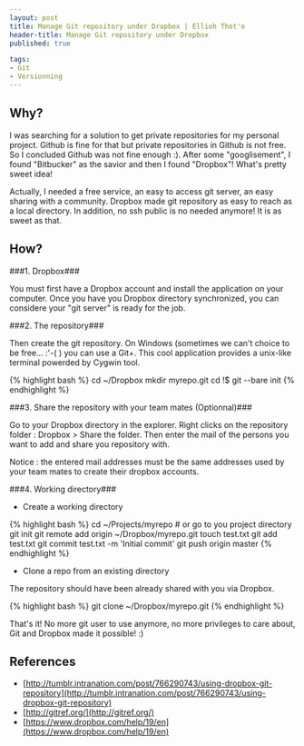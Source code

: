 ```yaml
--- 
layout: post
title: Manage Git repository under Dropbox | Ellioh Thot'o
header-title: Manage Git repository under Dropbox
published: true  

tags: 
- Git 
- Versionning
---
```


Why?
----

I was searching for a solution to get private repositories for my personal project. 
Github is fine for that but private repositories in Github is not free. So I concluded Github was not fine enough :).
After some "googlisement", I found "Bitbucker" as the savior and then I found  "Dropbox"! What's pretty sweet idea!

Actually, I needed a free service, an easy to access git server, an easy sharing with a community. Dropbox made
git repository as easy to reach as a local directory. In addition, no ssh public is no needed anymore! It is as sweet as that.

How?
----

###1. Dropbox###

You must first have a Dropbox account and install the application on your computer. Once you have you Dropbox directory
synchronized, you can considere your "git server" is ready for the job.

###2. The repository###

Then create the git repository. On Windows (sometimes we can't choice to be free... :'-( ) you can use a Git+. This cool application provides
a unix-like terminal powerded by Cygwin tool.

{% highlight bash %}
cd ~/Dropbox
mkdir myrepo.git
cd !$
git --bare init
{% endhighlight %}

###3. Share the repository with your team mates (Optionnal)###

Go to your Dropbox directory in the explorer. Right clicks on the repository folder : Dropbox > Share the folder.
Then enter the mail of the persons you want to add and share you repository with.

Notice : the entered mail addresses must be the same addresses used by your team mates to create their dropbox accounts.


###4. Working directory###
- Create a working directory

{% highlight bash %}
cd ~/Projects/myrepo # or go to you project directory
git init
git remote add origin ~/Dropbox/myrepo.git
touch test.txt
git add test.txt
git commit test.txt -m 'Initial commit'
git push origin master
{% endhighlight %}

- Clone a repo from an existing directory

The repository should have been already shared with you via Dropbox.

{% highlight bash %}
git clone ~/Dropbox/myrepo.git 
{% endhighlight %}

That's it! No more git user to use anymore, no more privileges to care about, Git and Dropbox made it possible! :)


References
----------
- [http://tumblr.intranation.com/post/766290743/using-dropbox-git-repository](http://tumblr.intranation.com/post/766290743/using-dropbox-git-repository)
- [http://gitref.org/](http://gitref.org/)
- [https://www.dropbox.com/help/19/en](https://www.dropbox.com/help/19/en)